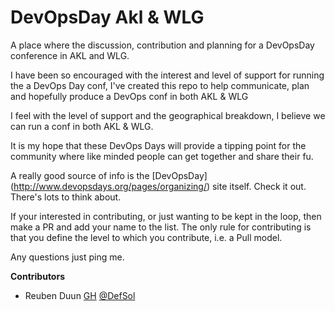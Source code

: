# DevOpsDay Akl & WLG
A place where the discussion, contribution and planning for a DevOpsDay conference in AKL and WLG.

I have been so encouraged with the interest and level of support for running the a DevOps Day conf, I've created this repo to help communicate, plan and hopefully produce a DevOps conf in both AKL & WLG

I feel with the level of support and the geographical breakdown, I believe we can run a conf in both AKL & WLG.

It is my hope that these DevOps Days will provide a tipping point for the community where like minded people can get together and share their fu.

A really good source of info is the [DevOpsDay] (http://www.devopsdays.org/pages/organizing/) site itself. Check it out. There's lots to think about.

If your interested in contributing, or just wanting to be kept in the loop, then make a PR and add your name  to the list. The only rule for contributing is that you define the level to which you contribute, i.e. a Pull model.

Any questions just ping me.

**Contributors**
* Reuben Duun [GH](https://github.com/DefSol) [@DefSol](https://twitter.com/DefSol)
